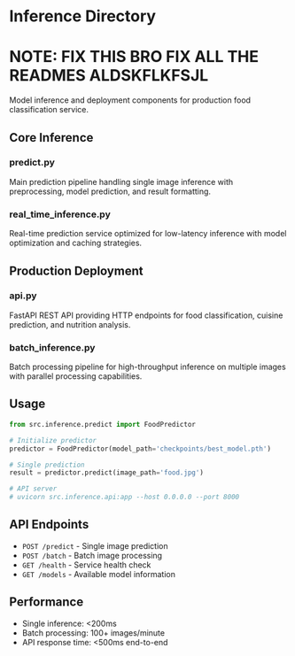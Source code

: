# Inference Directory
# NOTE: FIX THIS BRO FIX ALL THE READMES ALDSKFLKFSJL

Model inference and deployment components for production food classification service.

## Core Inference

### predict.py
Main prediction pipeline handling single image inference with preprocessing, model prediction, and result formatting.

### real_time_inference.py
Real-time prediction service optimized for low-latency inference with model optimization and caching strategies.

## Production Deployment

### api.py
FastAPI REST API providing HTTP endpoints for food classification, cuisine prediction, and nutrition analysis.

### batch_inference.py
Batch processing pipeline for high-throughput inference on multiple images with parallel processing capabilities.

## Usage

```python
from src.inference.predict import FoodPredictor

# Initialize predictor
predictor = FoodPredictor(model_path='checkpoints/best_model.pth')

# Single prediction
result = predictor.predict(image_path='food.jpg')

# API server
# uvicorn src.inference.api:app --host 0.0.0.0 --port 8000
```

## API Endpoints

- `POST /predict` - Single image prediction
- `POST /batch` - Batch image processing
- `GET /health` - Service health check
- `GET /models` - Available model information

## Performance

- Single inference: <200ms
- Batch processing: 100+ images/minute
- API response time: <500ms end-to-end